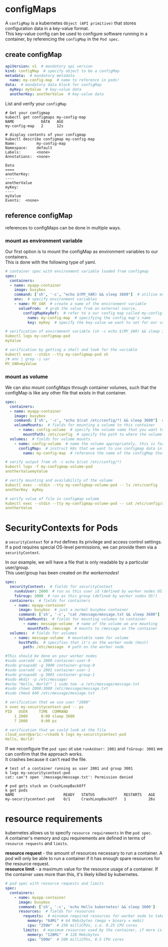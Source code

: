 # configMaps
A `configMap` is a kubernetes `Object (API primitive)` that stores configuration data in a key-value format.<br>
This key-value config can be used to configure software running in a container, by referencing the `configMap` in the `Pod spec`.<br>

## create configMap
```yaml
apiVersion: v1  # mandatory api version
kind: configMap  # specify object to be a configMap
metadata:  # mandatory metadata
  name: my-config-map  # name to reference in pods!
data:  # mandatory data block for configMap
  myKey: myValue  # key-value data
  anotherKey: anotherValue  # key-value data
```

List and verify your `configMap` 
```
# Get your configmap
kubectl get configmaps my-config-map
NAME            DATA   AGE
my-config-map   2      12s

# display contents of your configmap
kubectl describe configmap my-config-map 
Name:         my-config-map
Namespace:    default
Labels:       <none>
Annotations:  <none>

Data
====
anotherKey:
----
anotherValue
myKey:
----
myValue
Events:  <none>
```

## reference configMap
references to configMaps can be done in multiple ways.

### mount as environment variable
Our first option is to mount the configMap as environment variables to our containers.<br>
This is done with the following type of yaml.
```yaml
# container spec with environment variable loaded from configmap
spec:
  containers:
  - name: myapp-container
    image: busybox
    command: ['sh', '-c', "echo $(MY_VAR) && sleep 3600"]  # utilise environment variable from config map
    env:  # specify environment variables
    - name: MY_VAR  # create a name of the environment variable
      valueFrom:  # grab the value from an external source,
        configMapKeyRef:  # refer to a our config map called my-config-map
          name: my-config-map  # specifying the config map's name
          key: myKey  # specify the key-value we want to set for our variable

# verification of enviromnent variable (sh -c echo $(MY_VAR) && sleep 3600)
kubectl logs my-configmap-pod 
myValue

# verification by getting a shell and look for the variable
kubectl exec --stdin --tty my-configmap-pod sh
/# env | grep -i var
MY_VAR=myValue
```

### mount as volume
We can also mount configMaps through container volumes, such that the configMap is like any other file that exists in that container.<br>
```yaml
spec:
  containers:
  - name: myapp-container
    image: busybox
    command: ['sh', '-c', "echo $(cat /etc/config/*) && sleep 3600"]  # sh -c echo $(cat /etc/config/*) && sleep 3600
    volumeMounts:  # fields for mounting a volume to this container
      - name: config-volume  # specify the volume name that you want to mount to the container
        mountPath: /etc/config  # specify the path to where the volume will be mounted
  volumes:  # fields for volume mounts
    - name: config-volume  # name the volume appropriately, this is for a configmap so we call it config-volume
      configMap:  # instruct k8s that we want to use configmap data in our volume
        name: my-config-map  # reference the name of the configMap that we want to use

# verify output from sh -c echo $(cat /etc/config/*)
kubectl logs -f my-configmap-volume-pod
anotherValuemyValue

# verify mounting and availability of the volume
kubectl exec --stdin --tty my-configmap-volume-pod -- ls /etc/config
anotherKey  myKey

# verify value of file in configmap volume
kubectl exec --stdin --tty my-configmap-volume-pod -- cat /etc/config/anotherKey
anotherValue
```

# SecurityContexts for Pods
a `securityContext` for a `Pod` defines its privilege and access control settings.<br>
If a pod requires special OS-level permissions, we can provide them via a `securityContext`.

In our example, we will have a file that is only readable by a particular user/group.<br>
This user/group has been created _on the workernodes_!

```yaml
spec:
  securityContext:  # fields for securityContext
    runAsUser: 2000  # run as this user id (defined by worker nodes OS!)
    fsGroup: 3000  # run as this group (defined by worker nodes OS!)
  containers:  # fields for containers
    - name: myapp-container
      image: busybox  # just a normal busybox container
      command: ['sh', '-c', "cat /message/message.txt && sleep 3600"]  # sh -c cat /message/message.txt && sleep 3600
      VolumeMounts:  # fields for mounting volumes to container
        - name: message-volume  # name of the volume we are mounting
          mountPath: /message  # mounts to /message on the container
  volumes:  # fields for volumes
    - name: message-volume  # mountable name for volume 
      hostPath:  # specifies that it's on the worker node (Host)
        path: /etc/message  # path on the worker node

#This should be done on your worker nodes
#sudo useradd -u 2000 container-user-0
#sudo groupadd -g 3000 container-group-0
#sudo useradd -u 2001 container-user-1
#sudo groupadd -g 3001 container-group-1
#sudo mkdir -p /etc/message/
#echo "Hello, World!" | sudo tee -a /etc/message/message.txt
#sudo chown 2000:3000 /etc/message/message.txt
#sudo chmod 640 /etc/message/message.txt

# verification that we use user "2000"
k exec my-securitycontext-pod -- ps
PID   USER     TIME  COMMAND
    1 2000      0:00 sleep 3600
    7 2000      0:00 ps

# verification that we could look at the file
cloud_user@par1c:~/ckad$ k logs my-securitycontext-pod 
Hello, World!
```

If we reconfigure the `pod spec` ot use `runAsUser: 2001` and `fsGroup: 3001` we can confirm that the approach works.<br>
It crashes because it can't read the file.
```
# test of a container running as user 2001 and group 3001
k logs my-securitycontext-pod 
cat: can't open '/message/message.txt': Permission denied

# pod gets stuck on CrashLoopBackOff
k get pods
NAME                      READY   STATUS             RESTARTS   AGE
my-securitycontext-pod    0/1     CrashLoopBackOff   1          26s
```

# resource requirements
kubernetes allows us to specify `resource requirements` in the `pod spec`.<br>
A container's memory and cpu requirements are defined in terms of `resource requests` and `limits`.<br>

**resource request** - the amount of resources necessary to run a container. A pod will only be able to run a container if it has enough spare resources for the resource request.<br>
**resource limit** - a maximum value for the resource usage of a container. If the container uses more than this, it's likely killed by kubernetes.

```yaml
# pod spec with resource requests and limits
spec:
  containers:
    - name: myapp-container
      image: busybox
      command: ['sh', '-c', 'echo Hello kubernetes! && sleep 3600']
      resources:  # fields for resources
        requests:  # minimum required resources for worker node to take on the pod
          memory: "64Mi" # 64 Mebibytes (mega + binary = mebi)
          cpu: "250m"  # 250 milliCPUs, i.e. 0.25 CPU cores
        limits:  # maximum resources used by the container, if more is used, probably kill it.
          memory: "128Mi"  # 128 Mebibytes
          cpu: "500m"  # 500 milliCPUs, 0.5 CPU cores
```